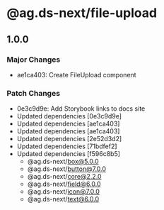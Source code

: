 # @ag.ds-next/file-upload

## 1.0.0
### Major Changes

- ae1ca403: Create FileUpload component

### Patch Changes

- 0e3c9d9e: Add Storybook links to docs site
- Updated dependencies [0e3c9d9e]
- Updated dependencies [ae1ca403]
- Updated dependencies [ae1ca403]
- Updated dependencies [2e52d3d2]
- Updated dependencies [71bdfef2]
- Updated dependencies [f596c8b5]
  - @ag.ds-next/box@5.0.0
  - @ag.ds-next/button@7.0.0
  - @ag.ds-next/core@2.2.0
  - @ag.ds-next/field@6.0.0
  - @ag.ds-next/icon@7.0.0
  - @ag.ds-next/text@6.0.0
